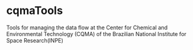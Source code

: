# cqmaTools
Tools for managing the data flow at the Center for Chemical and Environmental Technology (CQMA) of the Brazilian National Institute for Space Research(INPE)
